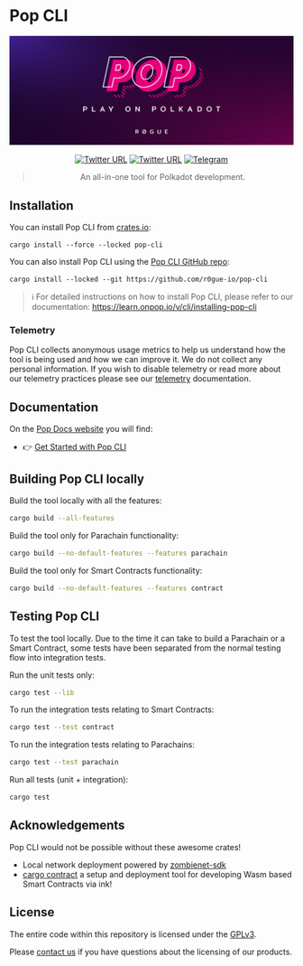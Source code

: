 # Pop CLI

<img src="https://github.com/r0gue-io/pop-cli/blob/main/.icons/logo.jpeg"></img>

<div align="center">
  
[![Twitter URL](https://img.shields.io/twitter/follow/Pop?style=social)](https://x.com/onpopio/)
[![Twitter URL](https://img.shields.io/twitter/follow/R0GUE?style=social)](https://twitter.com/gor0gue)
[![Telegram](https://img.shields.io/badge/Telegram-gray?logo=telegram)](https://t.me/onpopio)



> An all-in-one tool for Polkadot development.

</div>




## Installation

You can install Pop CLI from [crates.io](https://crates.io/crates/pop-cli):

```shell
cargo install --force --locked pop-cli
```

You can also install Pop CLI using the [Pop CLI GitHub repo](https://github.com/r0gue-io/pop-cli):

```shell
cargo install --locked --git https://github.com/r0gue-io/pop-cli
```

> :information_source: For detailed instructions on how to install Pop CLI, please refer to our
> documentation: https://learn.onpop.io/v/cli/installing-pop-cli

### Telemetry

Pop CLI collects anonymous usage metrics to help us understand how the tool is being used and how we can improve it.
We do not collect any personal information. If you wish to disable telemetry
or read more about our telemetry practices please see
our [telemetry](crates/pop-telemetry/README.md) documentation.

## Documentation

On the [Pop Docs website](https://learn.onpop.io) you will find:
* 👉 [Get Started with Pop CLI](https://learn.onpop.io/v/cli)

## Building Pop CLI locally

Build the tool locally with all the features:

```sh
cargo build --all-features
```

Build the tool only for Parachain functionality:

```sh
cargo build --no-default-features --features parachain
```

Build the tool only for Smart Contracts functionality:

```sh
cargo build --no-default-features --features contract
```

## Testing Pop CLI

To test the tool locally. Due to the time it can take to build a Parachain or a Smart Contract, some tests have been
separated from the normal testing flow into integration tests.

Run the unit tests only:

```sh
cargo test --lib
```

To run the integration tests relating to Smart Contracts:

```sh
cargo test --test contract
```

To run the integration tests relating to Parachains:

```sh
cargo test --test parachain
```

Run all tests (unit + integration):

```sh
cargo test
```

## Acknowledgements

Pop CLI would not be possible without these awesome crates!

- Local network deployment powered by [zombienet-sdk](https://github.com/paritytech/zombienet-sdk)
- [cargo contract](https://github.com/use-ink/cargo-contract) a setup and deployment tool for developing Wasm based
  Smart Contracts via ink!

## License

The entire code within this repository is licensed under the [GPLv3](LICENSE).

Please [contact us](https://r0gue.io/contact) if you have questions about the licensing of our products.
